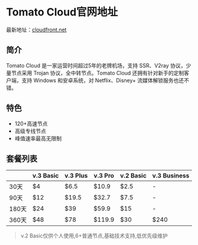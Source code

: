 # Tomato Cloud官网地址

最新地址：[cloudfront.net](https://url.gogogomiao.one/QYTN)

## 简介

Tomato Cloud 是一家运营时间超过5年的老牌机场，支持 SSR、V2ray 协议，少量节点采用 Trojan 协议，全中转节点。Tomato Cloud 还拥有针对新手的定制客户端，支持 Windows 和安卓系统，对 Netflix、Disney+ 流媒体解锁服务也还不错。

## 特色

* 120+高速节点
* 高级专线节点
* 峰值速率最高无限制

## 套餐列表

||v.3 Basic|v.3 Plus|v.3 Pro|v.2 Basic|v.3 Business|
|----|----|----|----|----|----|
|30天|$4|$6.5|$10.9|$2.5|-|
|90天|$12|$19.5|$32.7|$7.5|-|
|180天|$24|$39|$59.9|$15|-|
|360天|$48|$78|$119.9|$30|$240|

> v.2 Basic仅供个人使用,6+普通节点,基础技术支持,低优先级维护
